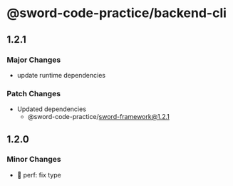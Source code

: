 # @sword-code-practice/backend-cli

## 1.2.1

### Major Changes

- update runtime dependencies

### Patch Changes

- Updated dependencies
  - @sword-code-practice/sword-framework@1.2.1

## 1.2.0

### Minor Changes

- 🎈 perf: fix type
